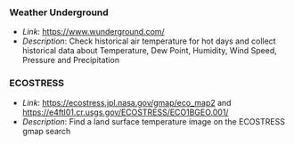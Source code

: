 ### Weather Underground
- *Link*: https://www.wunderground.com/ 
- *Description*: Check historical air temperature for hot days and collect historical data about Temperature,	Dew Point, Humidity,	Wind Speed,	Pressure and Precipitation



### ECOSTRESS
- *Link*: https://ecostress.jpl.nasa.gov/gmap/eco_map2 and https://e4ftl01.cr.usgs.gov/ECOSTRESS/ECO1BGEO.001/
- *Description*: Find a land surface temperature image on the ECOSTRESS gmap search
